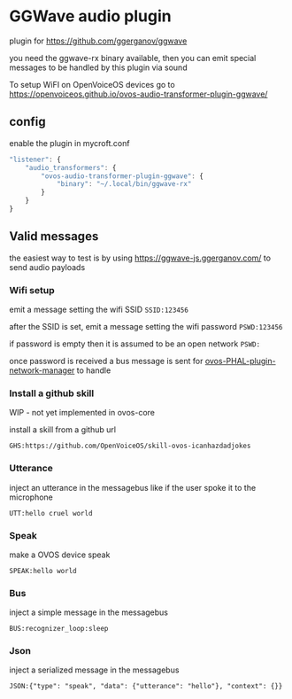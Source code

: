 # GGWave audio plugin

plugin for https://github.com/ggerganov/ggwave

you need the ggwave-rx binary available, then you can emit special messages to be handled by this plugin via sound

To setup WiFI on OpenVoiceOS devices go to https://openvoiceos.github.io/ovos-audio-transformer-plugin-ggwave/


## config

enable the plugin in mycroft.conf

```javascript
"listener": {
    "audio_transformers": {
        "ovos-audio-transformer-plugin-ggwave": {
            "binary": "~/.local/bin/ggwave-rx"
        }
    }
}
```

## Valid messages

the easiest way to test is by using https://ggwave-js.ggerganov.com/ to send audio payloads

### Wifi setup

emit a message setting the wifi SSID
`SSID:123456`

after the SSID is set, emit a message setting the wifi password
`PSWD:123456`

if password is empty then it is assumed to be an open network
`PSWD:`

once password is received a bus message is sent for [ovos-PHAL-plugin-network-manager](https://github.com/OpenVoiceOS/ovos-PHAL-plugin-network-manager) to handle

### Install a github skill

WIP - not yet implemented in ovos-core

install a skill from a github url

`GHS:https://github.com/OpenVoiceOS/skill-ovos-icanhazdadjokes`

### Utterance

inject an utterance in the messagebus like if the user spoke it to the microphone

`UTT:hello cruel world`

### Speak

make a OVOS device speak

`SPEAK:hello world`

### Bus

inject a simple message in the messagebus

`BUS:recognizer_loop:sleep`

### Json

inject a serialized message in the messagebus

`JSON:{"type": "speak", "data": {"utterance": "hello"}, "context": {}}`



